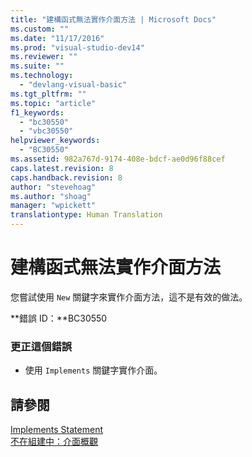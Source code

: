 ```yaml
---
title: "建構函式無法實作介面方法 | Microsoft Docs"
ms.custom: ""
ms.date: "11/17/2016"
ms.prod: "visual-studio-dev14"
ms.reviewer: ""
ms.suite: ""
ms.technology: 
  - "devlang-visual-basic"
ms.tgt_pltfrm: ""
ms.topic: "article"
f1_keywords: 
  - "bc30550"
  - "vbc30550"
helpviewer_keywords: 
  - "BC30550"
ms.assetid: 982a767d-9174-408e-bdcf-ae0d96f88cef
caps.latest.revision: 8
caps.handback.revision: 8
author: "stevehoag"
ms.author: "shoag"
manager: "wpickett"
translationtype: Human Translation
---
```

# 建構函式無法實作介面方法
您嘗試使用 `New` 關鍵字來實作介面方法，這不是有效的做法。  
  
 **錯誤 ID：**BC30550  
  
### 更正這個錯誤  
  
-   使用 `Implements` 關鍵字實作介面。  
  
## 請參閱  
 [Implements Statement](../../visual-basic/language-reference/statements/implements-statement.md)   
 [不在組建中：介面概觀](http://msdn.microsoft.com/zh-tw/f96bb470-c1b8-4c73-89bc-6f536b798da1)